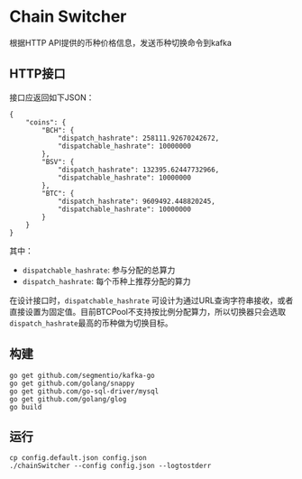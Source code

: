 # Chain Switcher

根据HTTP API提供的币种价格信息，发送币种切换命令到kafka

## HTTP接口

接口应返回如下JSON：

```
{
    "coins": {
        "BCH": {
            "dispatch_hashrate": 258111.92670242672,
            "dispatchable_hashrate": 10000000
        },
        "BSV": {
            "dispatch_hashrate": 132395.62447732966,
            "dispatchable_hashrate": 10000000
        },
        "BTC": {
            "dispatch_hashrate": 9609492.448820245,
            "dispatchable_hashrate": 10000000
        }
    }
}
```

其中：
* `dispatchable_hashrate`: 参与分配的总算力
* `dispatch_hashrate`: 每个币种上推荐分配的算力

在设计接口时，`dispatchable_hashrate` 可设计为通过URL查询字符串接收，或者直接设置为固定值。目前BTCPool不支持按比例分配算力，所以切换器只会选取`dispatch_hashrate`最高的币种做为切换目标。

## 构建
```
go get github.com/segmentio/kafka-go
go get github.com/golang/snappy
go get github.com/go-sql-driver/mysql
go get github.com/golang/glog
go build
```

## 运行
```
cp config.default.json config.json
./chainSwitcher --config config.json --logtostderr
```
